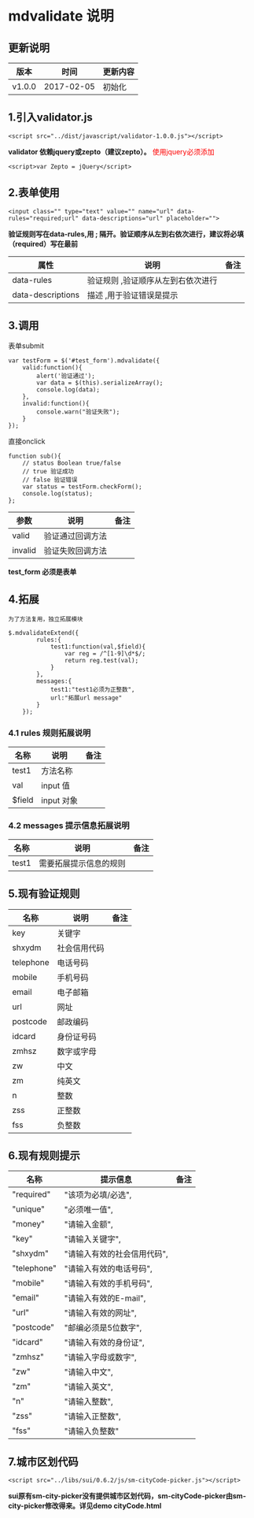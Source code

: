 # mdvalidate 说明

## 更新说明
版本 | 时间 | 更新内容
---|---|---
v1.0.0 | 2017-02-05 |  初始化


## 1.引入validator.js
```
<script src="../dist/javascript/validator-1.0.0.js"></script>
```
**validator 依赖jquery或zepto（建议zepto）。**
<font style="color:red;">使用jquery必须添加</font>
```
<script>var Zepto = jQuery</script>
```

## 2.表单使用
```
<input class="" type="text" value="" name="url" data-rules="required;url" data-descriptions="url" placeholder="">
```
**验证规则写在data-rules,用 ; 隔开。验证顺序从左到右依次进行，建议将必填（required）写在最前**

属性 | 说明 | 备注
---|---|---
data-rules    | 验证规则 ,验证顺序从左到右依次进行
data-descriptions | 描述 ,用于验证错误是提示 | 

## 3.调用

表单submit
```
var testForm = $('#test_form').mdvalidate({
    valid:function(){
    	alert('验证通过');
    	var data = $(this).serializeArray();
    	console.log(data);
    },
    invalid:function(){
    	console.warn("验证失败");
    }
});
```
直接onclick
```
function sub(){
	// status Boolean true/false
	// true 验证成功
	// false 验证错误
	var status = testForm.checkForm();
	console.log(status);
};
```

 参数 | 说明 | 备注
---|---|---
valid  | 验证通过回调方法
invalid   | 验证失败回调方法

**test_form 必须是表单**

## 4.拓展
<small>为了方法复用，独立拓展模块</small>

```
$.mdvalidateExtend({
		rules:{
			test1:function(val,$field){
				var reg = /^[1-9]\d*$/;
        		return reg.test(val);
			}
		},
		messages:{
			test1:"test1必须为正整数",
			url:"拓展url message"
		}
    });

```
### 4.1 rules 规则拓展说明
 名称 | 说明 | 备注
---|---|---
 test1 | 方法名称
 val   | input 值
 $field| input 对象

### 4.2 messages 提示信息拓展说明

 名称 | 说明 | 备注
---|---|---
 test1 | 需要拓展提示信息的规则




## 5.现有验证规则

 名称 | 说明 | 备注
---|---|---
key   	   | 关键字
shxydm	   | 社会信用代码
telephone  | 电话号码
mobile     | 手机号码
email 	   | 电子邮箱
url		   | 网址
postcode   | 邮政编码
idcard	   | 身份证号码
zmhsz      | 数字或字母
zw		   | 中文
zm		   | 纯英文
n		   | 整数
zss		   | 正整数
fss    	   | 负整数

## 6.现有规则提示

 名称 | 提示信息 | 备注
---|---|---
"required" | "该项为必填/必选",
"unique" | "必须唯一值",
"money" | "请输入金额",
"key" | "请输入关键字",
"shxydm" | "请输入有效的社会信用代码",
"telephone" | "请输入有效的电话号码",
"mobile" | "请输入有效的手机号码",
"email" | "请输入有效的E-mail",
"url" | "请输入有效的网址",
"postcode" | "邮编必须是5位数字",
"idcard" | "请输入有效的身份证",
"zmhsz" | "请输入字母或数字",
"zw" | "请输入中文",
"zm" | "请输入英文",
"n" | "请输入整数",
"zss" | "请输入正整数",
"fss" | "请输入负整数"

## 7.城市区划代码

```
<script src="../libs/sui/0.6.2/js/sm-cityCode-picker.js"></script>
```
**sui原有sm-city-picker没有提供城市区划代码，sm-cityCode-picker由sm-city-picker修改得来。详见demo cityCode.html**
